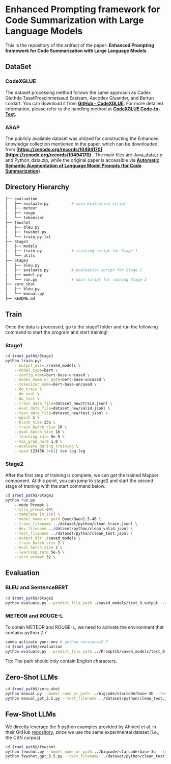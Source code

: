 # Enhanced Prompting framework for Code Summarization with Large Language Models

This is the repository of the artifact of the paper: **Enhanced Prompting framework for Code Summarization with Large Language Models**.

## DataSet


### CodeXGLUE
The dataset processing method follows the same approach as Cadex Gluthda TasetProscinmetsaud Eastsam, Ascodex Gluander, and Bertun Lordart. You can download it from **[GitHub - CodeXGLUE](https://github.com/microsoft/CodeXGLUE)**.  For more detailed information, please refer to the handling method at **[CodeXGLUE Code-to-Text](https://github.com/microsoft/CodeXGLUE/tree/main/Code-Text/code-to-text)**. 

### ASAP

The publicly available dataset was utilized for constructing the Enhanced knowledge collection mentioned in the paper, which can be downloaded from **[https://zenodo.org/records/10494170](https://zenodo.org/records/10494170)**  . The main files are Java_data.zip and Python_data.zip, while the original paper is accessible via **[Automatic Semantic Augmentation of Language Model Prompts (for Code Summarization)](https://dl.acm.org/doi/pdf/10.1145/3597503.3639183)** .  

## Directory Hierarchy
```bash
├── evaluation
│   ├── evaluate.py          # main evaluation script
│   ├── meteor
│   ├── rouge
│   └── tokenizer
├── fewshot
│   ├── bleu.py
│   ├── fewshot.py
│   └── train_py.txt
├── Stage1
│   ├── models
│   ├── train.py             # training script for Stage 1
│   └── utils
├── Stage2
│   ├── bleu.py
│   ├── evaluate.py          # evaluation script for Stage 2
│   ├── model.py
│   └── run.py               # main script for running Stage 2
├── zero_shot
│   ├── bleu.py
│   └── manual.py
├── README.md
```

## Train
Once the data is processed, go to the stage1 folder and run the following command to start the program and start training!


### Stage1
```bash
cd $root_path$/Stage1
python train.py\
    --output_dir=./saved_models \
    --model_type=bert \
    --config_name=bert-base-uncased \
    --model_name_or_path=bert-base-uncased \
    --tokenizer_name=bert-base-uncased \
    --do_train \
    --do_eval \
    --do_test \
    --train_data_file=dataset_new/train.jsonl \
    --eval_data_file=dataset_new/valid.jsonl \
    --test_data_file=dataset_new/test.jsonl \
    --epoch 1 \
    --block_size 256 \
    --train_batch_size 16 \
    --eval_batch_size 16 \
    --learning_rate 5e-5 \
    --max_grad_norm 1.0 \
    --evaluate_during_training \
    --seed 123456 2>&1| tee log.log
```


### Stage2
After the first step of training is complete, we can get the trained Mapper component. At this point, you can jump to stage2 and start the second stage of training with the start command below.
```bash
cd $root_path$/Stage2
python run.py 
    --mode Prompt \
    --stru_prompt 64\
    --template [0,160] \
    --model_name_or_path Qwen/Qwen1.5-4B \
    --train_filename ../dataset/python/clean_train.jsonl \
    --dev_filename ../dataset/python/clean_valid.jsonl \
    --test_filename ../dataset/python/clean_test.jsonl \
    --output_dir ./saved_models \
    --train_batch_size 2 \
    --eval_batch_size 2 \
    --learning_rate 5e-5 \
    --stru_prompt 32 \
```

## Evaluation

### BLEU and SentenceBERT
```bash
cd $root_path$/Stage2
python evaluate.py --predict_file_path ./saved_models/test_0.output --ground_truth_file_path ./saved_models/test_0.gold --SentenceBERT_model_path ../all-MiniLM-L6-v2
```

### METEOR and ROUGE-L
To obtain METEOR and ROUGE-L, we need to activate the environment that contains python 2.7
```bash
conda activate your-env # python version==2.7
cd $root_path$/evaluation
python evaluate.py --predict_file_path ../PromptCS/saved_models/test_0.output --ground_truth_file_path ../PromptCS/saved_models/test_0.gold
```
Tip: The path should only contain English characters.

## Zero-Shot LLMs
```bash
cd $root_path$/zero_shot
python manual.py --model_name_or_path ../bigcode/starcoderbase-3b --test_filename ../dataset/python/clean_test.jsonl
python manual_gpt_3.5.py --test_filename ../dataset/python/clean_test.jsonl
```
## Few-Shot LLMs
We directly leverage the 5 python examples provided by Ahmed et al. in their GitHub [repository](https://github.com/toufiqueparag/few_shot_code_summarization/tree/main/Java), since we use the same experimental dataset (i.e., the CSN corpus).
```bash
cd $root_path$/fewshot
python fewshot.py --model_name_or_path ../bigcode/starcoderbase-3b --test_filename ../dataset/python/clean_test.jsonl
python fewshot_gpt_3.5.py --test_filename ../dataset/python/clean_test.jsonl
```
